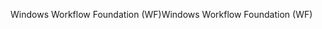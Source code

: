 <span data-ttu-id="42ce6-101">Windows Workflow Foundation (WF)</span><span class="sxs-lookup"><span data-stu-id="42ce6-101">Windows Workflow Foundation (WF)</span></span>